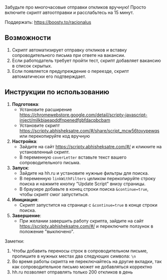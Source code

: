 Забудьте про многочасовые отправки откликов вручную! Просто включите скрипт автоотправки и расслабьтесь на 15 минут.


Поддержать: https://boosty.to/racionalus


## Возможности

1. Скрипт автоматизирует отправку откликов и вставку сопроводительного письма при ответе на вакансии.
2. Если работодатель требует пройти тест, скрипт добавляет вакансию в список скрытых.
3. Если появляется предупреждение о переезде, скрипт автоматически его подтверждает.

## Инструкции по использованию

1. **Подготовка**: 
    - Установите расширение https://chromewebstore.google.com/detail/scripty-javascript-inject/milkbiaeapddfnpenedfgbfdacpbcbam 
    - Установите скрипт https://scripty.abhisheksatre.com/#/share/script_mcw56tovypewqs или перекопируйте код вручную
2. **Настройка**:
    - Зайдите на сайт https://scripty.abhisheksatre.com/#/ и кликните на установленный скрипт.
    - В переменную `coverLetter` вставьте текст вашего сопроводительного письма. 
3. **Запуск**:
    - Зайдите на hh.ru и установите нужные фильтры для поиска.
    - В переменную `linkWithFilters` целиком перекопируйте строку поиска и нажмите кнопку "Update Script" внизу страницы.
    - В браузере добавьте в конец строки поиска `&continue=true`, чтобы скрипт смог запуститься.
4. **Инициация**:
    - Скрипт запустится на странице с `&continue=true` в конце строки поиска.
5. **Завершение**:
    - При желании завершить работу скрипта, зайдите на сайт https://scripty.abhisheksatre.com/#/ и переключите ползунок в положение "выключено".

Заметки:
1. Чтобы добавить переносы строк в сопроводительном письме, пропишите в нужных местах два следующих символа: ``\n``
2. Во время работы скрипта не переключайтесь на другие вкладки, так как сопроводительное письмо может не добавляться корректно
3. hh.ru позволяет отправлять только 200 откликов в день
